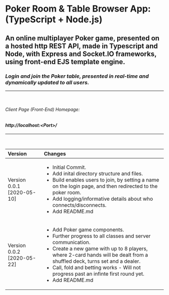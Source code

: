 # Poker Room & Table Browser App: (TypeScript + Node.js)

## An online multiplayer Poker game, presented on a hosted http REST API, made in Typescript and Node, with Express and Socket.IO frameworks, using front-end EJS template engine.

### <i> Login and join the Poker table, presented in real-time and dynamically updated to all users.

***
<br>

###### Client Page (Front-End) Homepage: <br>
#### <b>http://localhost:<Port\>/</b>

***
<br>

|Version| Changes|
|:---|:---|
|Version 0.0.1 [2020-05-10]|<ul><li>Initial Commit.</li><li>Add inital directory structure and files.</li><li>Build enables users to join, by setting a name on the login page, and then redirected to the poker room.</li><li>Add logging/informative details about who connects/disconnects.</li><li>Add README.md</li></ul>|
|Version 0.0.2 [2020-05-22]|<ul><li>Add Poker game components.</li><li>Further progress to all classes and server communication.</li><li>Create a new game with up to 8 players, where 2-card hands will be dealt from a shuffled deck, turns set and a dealer.</li><li>Call, fold and betting works - Will not progress past an infinte first round yet.</li><li>Add README.md</li></ul>|
